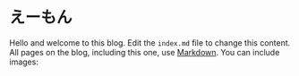 # えーもん

Hello and welcome to this blog. Edit the `index.md` file to change this content. All pages on the blog, including this one, use [Markdown](https://guides.github.com/features/mastering-markdown/). You can include images:
